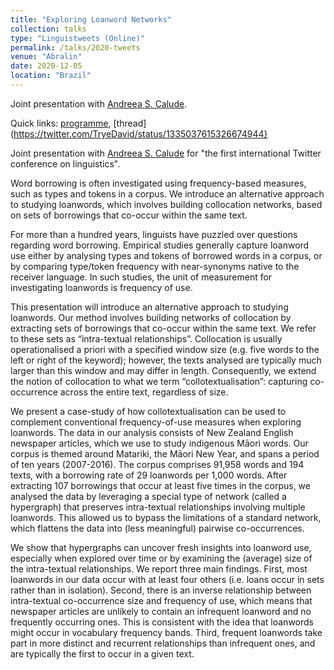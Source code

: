 ```yaml
---
title: "Exploring Loanword Networks"
collection: talks
type: "Linguistweets (Online)"
permalink: /talks/2020-tweets
venue: "Abralin"
date: 2020-12-05
location: "Brazil"
---
```


Joint presentation with [Andreea S. Calude](https://profiles.waikato.ac.nz/andreea.calude).

Quick links: [programme](https://www.linguistweets.org/linguistweets-2020/en/program/), [thread](https://twitter.com/TryeDavid/status/1335037615326674944}

Joint presentation with [Andreea S. Calude](https://profiles.waikato.ac.nz/andreea.calude) for "the first international Twitter conference on linguistics".

Word borrowing is often investigated using frequency-based measures, such as types and tokens in a corpus. We introduce an alternative approach to studying loanwords, which involves building collocation networks, based on sets of borrowings that co-occur within the same text.

For more than a hundred years, linguists have puzzled over questions regarding word borrowing. Empirical studies generally capture loanword use either by analysing types and tokens of borrowed words in a corpus, or by comparing type/token frequency with near-synonyms native to the receiver language. In such studies, the unit of measurement for investigating loanwords is frequency of use.

This presentation will introduce an alternative approach to studying loanwords. Our method involves building networks of collocation by extracting sets of borrowings that co-occur within the same text. We refer to these sets as “intra-textual relationships”. Collocation is usually operationalised a priori with a specified window size (e.g. five words to the left or right of the keyword); however, the texts analysed are typically much larger than this window and may differ in length. Consequently, we extend the notion of collocation to what we term “collotextualisation”: capturing co-occurrence across the entire text, regardless of size.

We present a case-study of how collotextualisation can be used to complement conventional frequency-of-use measures when exploring loanwords. The data in our analysis consists of New Zealand English newspaper articles, which we use to study indigenous Māori words. Our corpus is themed around Matariki, the Māori New Year, and spans a period of ten years (2007-2016). The corpus comprises 91,958 words and 194 texts, with a borrowing rate of 29 loanwords per 1,000 words. After extracting 107 borrowings that occur at least five times in the corpus, we analysed the data by leveraging a special type of network (called a hypergraph) that preserves intra-textual relationships involving multiple loanwords. This allowed us to bypass the limitations of a standard network, which flattens the data into (less meaningful) pairwise co-occurrences.

We show that hypergraphs can uncover fresh insights into loanword use, especially when explored over time or by examining the (average) size of the intra-textual relationships. We report three main findings. First, most loanwords in our data occur with at least four others (i.e. loans occur in sets rather than in isolation). Second, there is an inverse relationship between intra-textual co-occurrence size and frequency of use, which means that newspaper articles are unlikely to contain an infrequent loanword and no frequently occurring ones. This is consistent with the idea that loanwords might occur in vocabulary frequency bands. Third, frequent loanwords take part in more distinct and recurrent relationships than infrequent ones, and are typically the first to occur in a given text.